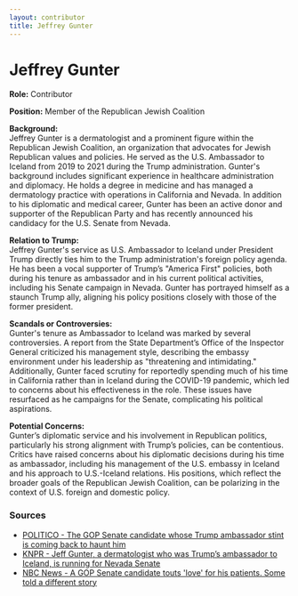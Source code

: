 ```yaml
---
layout: contributor
title: Jeffrey Gunter
---
```


# Jeffrey Gunter

**Role:** Contributor

**Position:** Member of the Republican Jewish Coalition

**Background:**  
Jeffrey Gunter is a dermatologist and a prominent figure within the Republican Jewish Coalition, an organization that advocates for Jewish Republican values and policies. He served as the U.S. Ambassador to Iceland from 2019 to 2021 during the Trump administration. Gunter's background includes significant experience in healthcare administration and diplomacy. He holds a degree in medicine and has managed a dermatology practice with operations in California and Nevada. In addition to his diplomatic and medical career, Gunter has been an active donor and supporter of the Republican Party and has recently announced his candidacy for the U.S. Senate from Nevada.

**Relation to Trump:**  
Jeffrey Gunter's service as U.S. Ambassador to Iceland under President Trump directly ties him to the Trump administration's foreign policy agenda. He has been a vocal supporter of Trump’s "America First" policies, both during his tenure as ambassador and in his current political activities, including his Senate campaign in Nevada. Gunter has portrayed himself as a staunch Trump ally, aligning his policy positions closely with those of the former president.

**Scandals or Controversies:**  
Gunter's tenure as Ambassador to Iceland was marked by several controversies. A report from the State Department’s Office of the Inspector General criticized his management style, describing the embassy environment under his leadership as "threatening and intimidating." Additionally, Gunter faced scrutiny for reportedly spending much of his time in California rather than in Iceland during the COVID-19 pandemic, which led to concerns about his effectiveness in the role. These issues have resurfaced as he campaigns for the Senate, complicating his political aspirations.

**Potential Concerns:**  
Gunter’s diplomatic service and his involvement in Republican politics, particularly his strong alignment with Trump’s policies, can be contentious. Critics have raised concerns about his diplomatic decisions during his time as ambassador, including his management of the U.S. embassy in Iceland and his approach to U.S.-Iceland relations. His positions, which reflect the broader goals of the Republican Jewish Coalition, can be polarizing in the context of U.S. foreign and domestic policy.

### Sources
- [POLITICO - The GOP Senate candidate whose Trump ambassador stint is coming back to haunt him](https://www.politico.com)
- [KNPR - Jeff Gunter, a dermatologist who was Trump’s ambassador to Iceland, is running for Nevada Senate](https://www.knpr.org)
- [NBC News - A GOP Senate candidate touts 'love' for his patients. Some told a different story](https://www.nbcnews.com)
